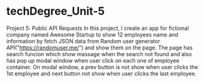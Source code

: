 # techDegree_Unit-5
 Project 5: Public API Requests
 In this project, I create an app for fictional company named Awesome Startup to show 12 employees name and information by fetch JSON data from Random user generator API("https://randomuser.me/") and show them on the page. The page has search funcion which show massage when the search not found and also has pop up modal window when user click on each one of employee container. On modal window, a prev button is not show when user clicks the 1st employee and next button not show when user clicks the last employee.
